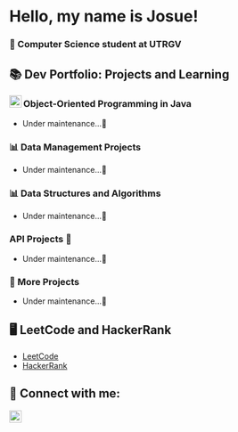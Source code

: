 <h1>Hello, my name is Josue!</h1>

<h3>🤠 Computer Science student at UTRGV</h3>

<h2>📚 Dev Portfolio: Projects and Learning</h2>

<img align="left" width="22px" src="https://upload.wikimedia.org/wikipedia/en/thumb/3/30/Java_programming_language_logo.svg/300px-Java_programming_language_logo.svg.png" />
<h3>Object-Oriented Programming in Java</h3>
<ul>  
 <li><a>Under maintenance...🐢</a></li>
</ul>
 
<h3>📊 Data Management Projects</h3>
<ul>
  <li><a>Under maintenance...🐢</a></li>
</ul>

<h3>📊 Data Structures and Algorithms</h3>
<ul>
  <li><a>Under maintenance...🐢</a></li>
</ul>

<h3>API Projects 📡</h3>
<ul>
<li><a>Under maintenance...🐢</a></li>
</ul>

<h3>🔨 More Projects</h3>
<ul>
  <li><a>Under maintenance...🐢</a></li>
</ul>

<h2>🖥️ LeetCode and HackerRank</h2>
<ul>
  <li><a href="https://github.com/jlndvr/LeetCode">LeetCode</a></li>
  <li><a href="https://github.com/jlndvr/HackerRank">HackerRank</a></li>
</ul>

<h2>🤳 Connect with me:</h2>
<p>
  <a href="https://www.linkedin.com/in/jlndvr">
    <img align="left" width="22px" src="https://upload.wikimedia.org/wikipedia/commons/c/ca/LinkedIn_logo_initials.png" alt="LinkedIn logo"/>
  </a>
</p>
